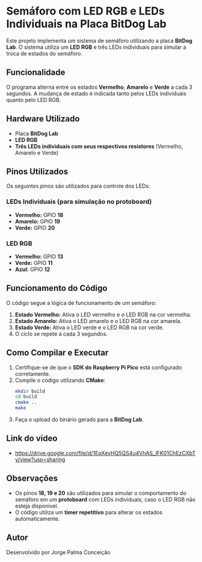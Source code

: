 # Semáforo com LED RGB e LEDs Individuais na Placa BitDog Lab

Este projeto implementa um sistema de semáforo utilizando a placa **BitDog Lab**. O sistema utiliza um **LED RGB** e três LEDs individuais para simular a troca de estados do semáforo.

## Funcionalidade
O programa alterna entre os estados **Vermelho**, **Amarelo** e **Verde** a cada 3 segundos. A mudança de estado é indicada tanto pelos LEDs individuais quanto pelo LED RGB.

## Hardware Utilizado
- Placa **BitDog Lab**
- **LED RGB**
- **Três LEDs individuais com seus respectivos resistores** (Vermelho, Amarelo e Verde)

## Pinos Utilizados
Os seguintes pinos são utilizados para controle dos LEDs:

### LEDs Individuais (para simulação no protoboard)
- **Vermelho:** GPIO **18**
- **Amarelo:** GPIO **19**
- **Verde:** GPIO **20**

### LED RGB
- **Vermelho:** GPIO **13**
- **Verde:** GPIO **11**
- **Azul:** GPIO **12**

## Funcionamento do Código
O código segue a lógica de funcionamento de um semáforo:
1. **Estado Vermelho:** Ativa o LED vermelho e o LED RGB na cor vermelha.
2. **Estado Amarelo:** Ativa o LED amarelo e o LED RGB na cor amarela.
3. **Estado Verde:** Ativa o LED verde e o LED RGB na cor verde.
4. O ciclo se repete a cada 3 segundos.

## Como Compilar e Executar
1. Certifique-se de que o **SDK do Raspberry Pi Pico** está configurado corretamente.
2. Compile o código utilizando **CMake**:
    ```sh
    mkdir build
    cd build
    cmake ..
    make
    ```
3. Faça o upload do binário gerado para a **BitDog Lab**.

## Link do vídeo
- https://drive.google.com/file/d/1EpXevHQ5QS4u4VhAS_IFK01ChEzCXbTy/view?usp=sharing
## Observações
- Os pinos **18, 19 e 20** são utilizados para simular o comportamento do semáforo em um **protoboard** com LEDs individuais, caso o LED RGB não esteja disponível.
- O código utiliza um **timer repetitivo** para alterar os estados automaticamente.

## Autor
Desenvolvido por Jorge Palma Conceição

